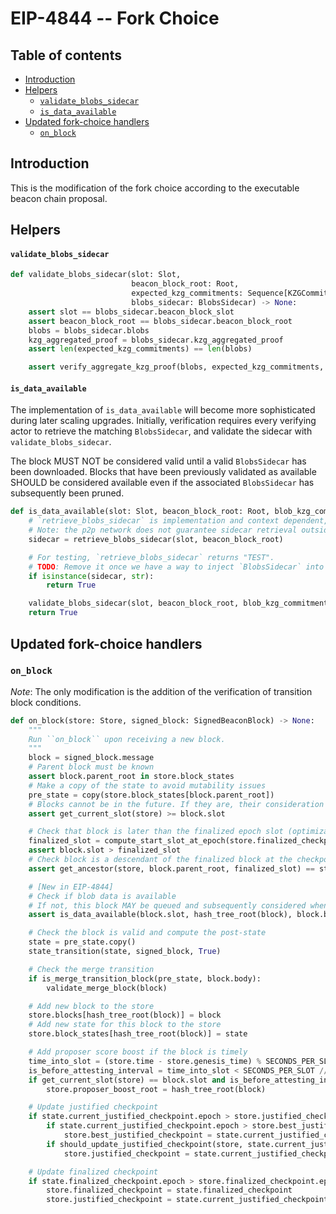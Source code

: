 # EIP-4844 -- Fork Choice

## Table of contents
<!-- TOC -->
<!-- START doctoc generated TOC please keep comment here to allow auto update -->
<!-- DON'T EDIT THIS SECTION, INSTEAD RE-RUN doctoc TO UPDATE -->

- [Introduction](#introduction)
- [Helpers](#helpers)
    - [`validate_blobs_sidecar`](#validate_blobs_sidecar)
    - [`is_data_available`](#is_data_available)
- [Updated fork-choice handlers](#updated-fork-choice-handlers)
  - [`on_block`](#on_block)

<!-- END doctoc generated TOC please keep comment here to allow auto update -->
<!-- /TOC -->

## Introduction

This is the modification of the fork choice according to the executable beacon chain proposal.

## Helpers

#### `validate_blobs_sidecar`

```python
def validate_blobs_sidecar(slot: Slot,
                           beacon_block_root: Root,
                           expected_kzg_commitments: Sequence[KZGCommitment],
                           blobs_sidecar: BlobsSidecar) -> None:
    assert slot == blobs_sidecar.beacon_block_slot
    assert beacon_block_root == blobs_sidecar.beacon_block_root
    blobs = blobs_sidecar.blobs
    kzg_aggregated_proof = blobs_sidecar.kzg_aggregated_proof
    assert len(expected_kzg_commitments) == len(blobs)

    assert verify_aggregate_kzg_proof(blobs, expected_kzg_commitments, kzg_aggregated_proof)
```

#### `is_data_available`

The implementation of `is_data_available` will become more sophisticated during later scaling upgrades.
Initially, verification requires every verifying actor to retrieve the matching `BlobsSidecar`,
and validate the sidecar with `validate_blobs_sidecar`.

The block MUST NOT be considered valid until a valid `BlobsSidecar` has been downloaded. Blocks that have been previously validated as available SHOULD be considered available even if the associated `BlobsSidecar` has subsequently been pruned.

```python
def is_data_available(slot: Slot, beacon_block_root: Root, blob_kzg_commitments: Sequence[KZGCommitment]) -> bool:
    # `retrieve_blobs_sidecar` is implementation and context dependent, raises an exception if not available.
    # Note: the p2p network does not guarantee sidecar retrieval outside of `MIN_EPOCHS_FOR_BLOBS_SIDECARS_REQUESTS`
    sidecar = retrieve_blobs_sidecar(slot, beacon_block_root)

    # For testing, `retrieve_blobs_sidecar` returns "TEST".
    # TODO: Remove it once we have a way to inject `BlobsSidecar` into tests.
    if isinstance(sidecar, str):
        return True

    validate_blobs_sidecar(slot, beacon_block_root, blob_kzg_commitments, sidecar)
    return True
```

## Updated fork-choice handlers

### `on_block`

*Note*: The only modification is the addition of the verification of transition block conditions.

```python
def on_block(store: Store, signed_block: SignedBeaconBlock) -> None:
    """
    Run ``on_block`` upon receiving a new block.
    """
    block = signed_block.message
    # Parent block must be known
    assert block.parent_root in store.block_states
    # Make a copy of the state to avoid mutability issues
    pre_state = copy(store.block_states[block.parent_root])
    # Blocks cannot be in the future. If they are, their consideration must be delayed until they are in the past.
    assert get_current_slot(store) >= block.slot

    # Check that block is later than the finalized epoch slot (optimization to reduce calls to get_ancestor)
    finalized_slot = compute_start_slot_at_epoch(store.finalized_checkpoint.epoch)
    assert block.slot > finalized_slot
    # Check block is a descendant of the finalized block at the checkpoint finalized slot
    assert get_ancestor(store, block.parent_root, finalized_slot) == store.finalized_checkpoint.root

    # [New in EIP-4844]
    # Check if blob data is available
    # If not, this block MAY be queued and subsequently considered when blob data becomes available
    assert is_data_available(block.slot, hash_tree_root(block), block.body.blob_kzg_commitments) 

    # Check the block is valid and compute the post-state
    state = pre_state.copy()
    state_transition(state, signed_block, True)

    # Check the merge transition
    if is_merge_transition_block(pre_state, block.body):
        validate_merge_block(block)

    # Add new block to the store
    store.blocks[hash_tree_root(block)] = block
    # Add new state for this block to the store
    store.block_states[hash_tree_root(block)] = state

    # Add proposer score boost if the block is timely
    time_into_slot = (store.time - store.genesis_time) % SECONDS_PER_SLOT
    is_before_attesting_interval = time_into_slot < SECONDS_PER_SLOT // INTERVALS_PER_SLOT
    if get_current_slot(store) == block.slot and is_before_attesting_interval:
        store.proposer_boost_root = hash_tree_root(block)

    # Update justified checkpoint
    if state.current_justified_checkpoint.epoch > store.justified_checkpoint.epoch:
        if state.current_justified_checkpoint.epoch > store.best_justified_checkpoint.epoch:
            store.best_justified_checkpoint = state.current_justified_checkpoint
        if should_update_justified_checkpoint(store, state.current_justified_checkpoint):
            store.justified_checkpoint = state.current_justified_checkpoint

    # Update finalized checkpoint
    if state.finalized_checkpoint.epoch > store.finalized_checkpoint.epoch:
        store.finalized_checkpoint = state.finalized_checkpoint
        store.justified_checkpoint = state.current_justified_checkpoint
```
